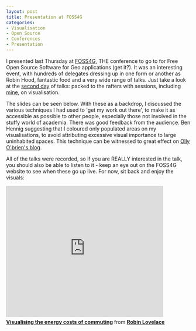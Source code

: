 ```yaml
---
layout: post
title: Presentation at FOSS4G
categories:
- Visualisation
- Open Source
- Conferences
- Presentation
---
```


I presented last Thursday at [FOSS4G](http://2013.foss4g.org/), THE conference to go to for Free Open Source Software for Geo applications (get it?). It was an interesting event, with hundreds of delegates dressing up in one form or another as Robin Hood, fantastic food and a very wide range of talks. Just take a look at the [second day](http://2013.foss4g.org/conf/programme/daily/2/) of talks: packed to the rafters with sessions, including [mine](http://2013.foss4g.org/conf/programme/sessions/36/), on visualisation. 

The slides can be seen below. With these as a backdrop, I discussed the various techniques I had used to 'get my work out there', to make it as accessible as possible to other people, especially those not involved in the stuffy world of academia. There was good feedback from the audience. Ben Hennig suggesting that I coloured only populated areas on my visualisations, to avoid attributing excessive visual importance to large uninhabited spaces. This technique can be witnessed to great effect on [Olly O'brien's blog](http://oliverobrien.co.uk/2012/02/). 

All of the talks were recorded, so if you are REALLY interested in the talk, you should also be able to listen to it - keep an eye out on the FOSS4G website to see when these go up live. For now, sit back and enjoy the visuals: 

<iframe src="http://www.slideshare.net/slideshow/embed_code/26396493" width="427" height="356" frameborder="0" marginwidth="0" marginheight="0" scrolling="no" style="border:1px solid #CCC;border-width:1px 1px 0;margin-bottom:5px" allowfullscreen webkitallowfullscreen mozallowfullscreen> </iframe> <div style="margin-bottom:5px"> <strong> <a href="https://www.slideshare.net/robinlovelace1985/visualising-the-energy-costs-of-commuting-26396493" title="Visualising the energy costs of commuting" target="_blank">Visualising the energy costs of commuting</a> </strong> from <strong><a href="http://www.slideshare.net/robinlovelace1985" target="_blank">Robin Lovelace</a></strong> </div>
